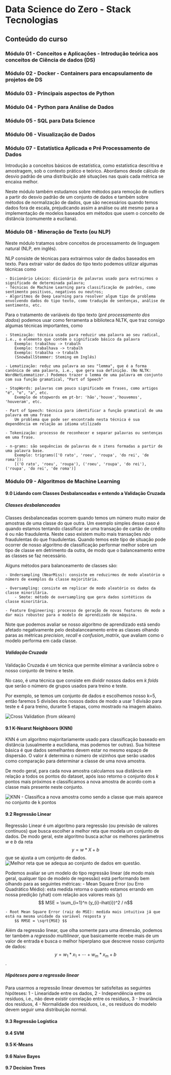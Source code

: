 # Data Science do Zero - Stack Tecnologias

## Conteúdo do curso

### Módulo 01 - Conceitos e Aplicações - Introdução teórica aos conceitos de Ciência de dados (DS)

### Módulo 02 - Docker - Containers para encapsulamento de projetos de DS 

### Módulo 03 - Principais aspectos de Python 

### Módulo 04 - Python para Análise de Dados

### Módulo 05 - SQL para Data Science

### Módulo 06 - Visualização de Dados

### Módulo 07 - Estatística Aplicada e Pré Processamento de Dados

Introdução a conceitos básicos de estatística, como estatística descritiva e amostragem, sob o contexto prático e teórico. Abordamos desde cálculo de desvio padrão de uma distribuição até situações nas quais cada métrica se encaixa melhor.

Neste módulo também estudamos sobre métodos para remoção de outliers a partir do desvio padrão de um conjunto de dados e também sobre métodos de normalização de dados, que são necessários quando temos dados fora de escala, prejudicando assim a análise ou até mesmo para a implementação de modelos baseados em métodos que usem o conceito de distância (comumente a eucliana). 

### Módulo 08 - Mineração de Texto (ou NLP)

Neste módulo tratamos sobre conceitos de processamento de linguagem natural (NLP, em inglês).

NLP consiste de técnicas para extrairmos valor de dados baseados em texto. Para extrair valor de dados do tipo texto podemos utilizar algumas técnicas como 

	- Dicionário Léxico: dicionário de palavras usado para extrairmos o significado de determinada palavra;
	- Técnicas de Machine Learning para classificação de padrões, como sentimento positivos, negativos ou neutros; 
	- Algoritmos de Deep Learning para resolver algum tipo de problema envolvendo dados do tipo texto, como tradução de sentenças, análise de sentimento, etc.
	
Para o tratamento de variáveis do tipo texto (*pré processamento dos dados*) podemos usar como ferramenta a biblioteca NLTK, que traz consigo algumas técnicas importantes, como

	- Stemização: técnica usada para reduzir uma palavra ao seu radical, i.e., o elemento que contém o significado básico da palavra
		Exemplo: trabalhou -> trabalh
		Exemplo: trabalhava -> trabalh
		Exemplo: trabalha -> trabalh
		(SnowballStemmer: Steming em Inglês)
		
	- Lematização: reduz uma palavra ao seu "lemma", que é a forma canônica de uma palavra, i.e., que gera sua definição. (No NLTK: WordNetLemmatizer.) Podemos trazer o lemma de uma palavra em conjunto com sua função gramatical, "Part of Speech"
	
	- StopWords: palavras com pouco significado em frases, como artigos "é", "o", "a", etc.
		Exemplo de stopwords em pt-br: 'hão','houve','houvemos', 'houveram', etc.
		
	- Part of Speech: técnica para identificar a função gramatical de uma palavra em uma frase
		Um problema que pode ser encontrado nesta técnica é sua dependência em relação ao idioma utilizado
		
	- Tokenização: processo de reconhecer e separar palavras ou sentenças em uma frase.
	
	- n-grams: são sequências de palavras de n itens formadas a partir de uma palavra base.
		Exemplo: trigrams(['O rato', 'roeu', 'roupa', 'do rei', 'de roma']): 
		[('O rato', 'roeu', 'roupa'), ('roeu', 'roupa', 'do rei'), ('roupa', 'do rei', 'de roma')]

	
### Módulo 09 - Algoritmos de Machine Learning 

#### 9.0 Lidando com Classes Desbalanceadas e entendo a Validação Cruzada

##### Classes desbalanceadas

Classes desbalanceadas ocorrem quando temos um número muito maior de amostras de uma classe do que outra. Um exemplo simples desse caso é quando estamos tentando classificar se uma transação de cartão de crédito é ou não fraudulenta. Neste caso existem muito mais transações *não* fraudulentas do que fraudulentas.
Quando temos este tipo de situação pode ocorrer de nosso algoritmo de classificação performar melhor sobre um tipo de classe em detrimento da outra, de modo que o balanceamento entre as classes se faz necessário.

Alguns métodos para balanceamento de classes são:

	- Undersampling (NearMiss): consiste em reduzirmos de modo aleatório o número de exemplos da classe majoritária.
	
	- Oversampling: consiste em replicar de modo aleatório os dados da classe minoritária.
		- Smote: método de oversampling que gera dados sintéticos da classe minoritária.
		
	- Feature Engineering: processo de geração de novas features de modo a dar mais robustez para o modelo de aprendizado de máquina.
	
Note que podemos avaliar se nosso algoritmo de aprendizado está sendo afetado negativamente pelo desbalanceamento entre as classes olhando paras as métricas *precision*, *recall* e *confusion_matrix*, que avaliam como o modelo performa em cada classe.

##### Validação Cruzada

Validação Cruzada é um técnica que permite eliminar a variância sobre o nosso conjunto de treino e teste.

No caso, é uma técnica que consiste em dividir nossos dados em *k folds* que serão o número de grupos usados para treino e teste. 

Por exemplo, se temos um conjunto de dados e escolhemos nosso k=5, então faremos 5 divisões dos nossos dados de modo a usar 1 divisão para teste e 4 para treino, durante 5 etapas, como mostrado na imagem abaixo.

![Cross Validation (from sklearn)](grid_search_cross_validation.png)

#### 9.1 K-Nearst Neighboors (KNN)

KNN é um algoritmo majoritariamente usado para classificação baseado em distância (usualmente a euclidiana, mas podemos ter outras). Sua hiótese básica é que dados semelhantes devem estar no mesmo espaço de dispersão.
O valor *k* determina o número de vizinhos que serão usados como comparação para determinar a classe de uma nova amostra.

De modo geral, para cada nova amostra calculamos sua distância em relação a todos os pontos do dataset, após isso retorno o conjunto dos *k* pontos mais próximos e classificamos a nova amostra de acordo com a classe mais presente neste conjunto.

![KNN - Classifica a nova amostra como sendo a classe que mais aparece no conjunto de *k* pontos](knn.png)

#### 9.2 Regressão Linear

Regressão Linear é um algoritmo para regressão (ou previsão de valores contínuos) que busca escolher a melhor reta que modela um conjunto de dados. 
De modo geral, este algoritmo busca achar os melhores parâmetros *w* e *b* da reta $$y = w*X + b$$ que se ajusta a um conjunto de dados. 
![Melhor reta que se adequa ao conjunto de dados em questão.](linearregression.png)

Podemos avaliar se um modelo do tipo regressão linear (de modo mais geral, qualquer tipo de modelo de regressão) está performando bem olhando para as seguintes métricas:
	- Mean Square Error (ou Erro Quadrático Médio): esta medida retorna o quanto estamos errando em nossa predição (yhat) com relação aos valores reais (y)
		$$ MSE = \sum_{i=1}^n (y_{i}-ihat{i})^2 / n$$
		
	- Root Mean Square Error (raiz do MSE): medida mais intuitiva já que está na mesma unidade da variável resposta y
		$$ RMSE = \sqrt{MSE} $$
		
Além da regressão linear, que olha somente para uma dimensão, podemos ter também a *regressão multilinear*, que basicamente recebe mais de um valor de entrada e busca o melhor hiperplano que descreve nosso conjunto de dados: $$ y = w_1*x_1 + \cdots + w_m*x_m + b$$.

##### Hipóteses para a regressão linear

Para usarmos a regressão linear devemos ter satisfeitas as seguintes hipóteses:
	1 - Linearidade entre os dados,
	2 - Independência entre os resíduos, i.e., não deve existir correlação entre os resíduos,
	3 - Invariância dos resíduos,
	4 - Normalidade dos resíduos, i.e., os resíduos do modelo devem seguir uma distribuição normal.



#### 9.3 Regressão Logística

#### 9.4 SVM

#### 9.5 K-Means

#### 9.6 Naive Bayes

#### 9.7 Decision Trees



